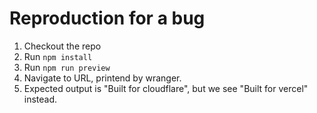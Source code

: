 # Reproduction for a bug

1. Checkout the repo
2. Run `npm install`
3. Run `npm run preview`
4. Navigate to URL, printend by wranger.
5. Expected output is "Built for cloudflare", but we see "Built for vercel" instead.
